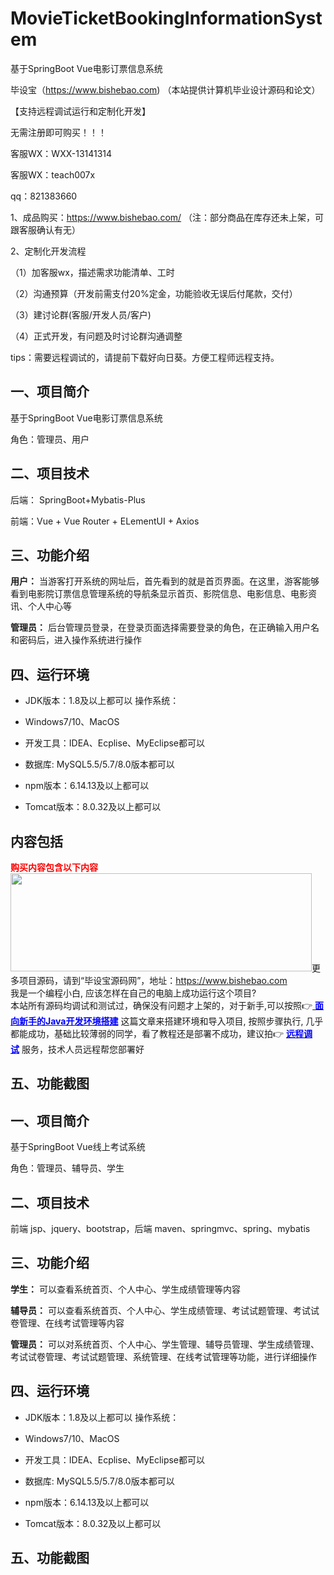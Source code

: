 # MovieTicketBookingInformationSystem
 基于SpringBoot Vue电影订票信息系统

毕设宝（https://www.bishebao.com) （本站提供计算机毕业设计源码和论文）

【支持远程调试运行和定制化开发】

无需注册即可购买！！！

客服WX：WXX-13141314

客服WX：teach007x

qq：821383660


1、成品购买：https://www.bishebao.com/ （注：部分商品在库存还未上架，可跟客服确认有无）

2、定制化开发流程

（1）加客服wx，描述需求功能清单、工时

（2）沟通预算（开发前需支付20%定金，功能验收无误后付尾款，交付）

（3）建讨论群(客服/开发人员/客户)

（4）正式开发，有问题及时讨论群沟通调整

tips：需要远程调试的，请提前下载好向日葵。方便工程师远程支持。
<h2>一、项目简介</h2>
基于SpringBoot Vue电影订票信息系统

角色：管理员、用户
<h2>二、项目技术</h2>
<p class="md-end-block md-p"><span class="md-plain">后端： SpringBoot+Mybatis-Plus</span></p>
<p class="md-end-block md-p"><span class="md-plain">前端：Vue + Vue Router + ELementUI + Axios</span></p>

<h2>三、功能介绍</h2>
<div class="markdown-heading" dir="auto">
<div class="markdown-heading" dir="auto">

<strong>用户：</strong>
当游客打开系统的网址后，首先看到的就是首页界面。在这里，游客能够看到电影院订票信息管理系统的导航条显示首页、影院信息、电影信息、电影资讯、个人中心等

<strong>管理员：</strong>
后台管理员登录，在登录页面选择需要登录的角色，在正确输入用户名和密码后，进入操作系统进行操作

</div>
</div>
<h2>四、运行环境</h2>
<ul dir="auto">
 	<li>
<p dir="auto">JDK版本：1.8及以上都可以 操作系统：</p>
</li>
 	<li>
<p dir="auto">Windows7/10、MacOS</p>
</li>
 	<li>
<p dir="auto">开发工具：IDEA、Ecplise、MyEclipse都可以</p>
</li>
 	<li>
<p dir="auto">数据库: MySQL5.5/5.7/8.0版本都可以</p>
</li>
 	<li>
<p dir="auto">npm版本：6.14.13及以上都可以</p>
</li>
 	<li>
<p dir="auto">Tomcat版本：8.0.32及以上都可以</p>
</li>
</ul>
<h2>内容包括</h2>
<strong><span style="color: #ff0000;">购买内容包含以下内容</span>
</strong>
<img class="aligncenter size-full wp-image-13289" src="https://www.bishebao.com/wp-content/uploads/2023/10/222222-768x250-3-e1717062805239.png" alt="" width="482" height="157" />更多项目源码，请到“毕设宝源码网”，地址：<a href="https://www.bishebao.com" target="_blank" rel="nofollow noopener">https://www.bishebao.com</a>
<div class="alert alert-primary mb-4" role="alert">我是一个编程小白, 应该怎样在自己的电脑上成功运行这个项目?</div>
<div class="alert alert-primary mb-4" role="alert">本站所有源码均调试和测试过，确保没有问题才上架的，对于新手,可以按照👉<a href="https://www.bishebao.com/182.html" target="_blank" rel="noopener"> <span style="color: #0000ff;"><strong>面向新手的Java开发环境搭建</strong></span></a> 这篇文章来搭建环境和导入项目, 按照步骤执行, 几乎都能成功，基础比较薄弱的同学，看了教程还是部署不成功，建议拍👉 <a href="https://www.bishebao.com/182.html" target="_blank" rel="noopener"><span style="color: #0000ff;"><strong>远程调试</strong></span></a> 服务，技术人员远程帮您部署好</div>
<h2>五、功能截图</h2>
<h2>一、项目简介</h2>
基于SpringBoot Vue线上考试系统

角色：管理员、辅导员、学生
<h2>二、项目技术</h2>
前端 jsp、jquery、bootstrap，后端 maven、springmvc、spring、mybatis
<h2>三、功能介绍</h2>
<div class="markdown-heading" dir="auto">
<div class="markdown-heading" dir="auto">

<strong>学生：</strong>
可以查看系统首页、个人中心、学生成绩管理等内容

<strong>辅导员：</strong>
可以查看系统首页、个人中心、学生成绩管理、考试试题管理、考试试卷管理、在线考试管理等内容

<strong>管理员：</strong>
可以对系统首页、个人中心、学生管理、辅导员管理、学生成绩管理、考试试卷管理、考试试题管理、系统管理、在线考试管理等功能，进行详细操作

</div>
</div>
<h2>四、运行环境</h2>
<ul dir="auto">
 	<li>
<p dir="auto">JDK版本：1.8及以上都可以 操作系统：</p>
</li>
 	<li>
<p dir="auto">Windows7/10、MacOS</p>
</li>
 	<li>
<p dir="auto">开发工具：IDEA、Ecplise、MyEclipse都可以</p>
</li>
 	<li>
<p dir="auto">数据库: MySQL5.5/5.7/8.0版本都可以</p>
</li>
 	<li>
<p dir="auto">npm版本：6.14.13及以上都可以</p>
</li>
 	<li>
<p dir="auto">Tomcat版本：8.0.32及以上都可以</p>
</li>
</ul>
<h2>五、功能截图</h2>
<img class="aligncenter size-full wp-image" src="https://www.bishebao.com/wp-content/uploads/2024/09/基于SpringBoot Vue电影订票信息系统/result/image_10_2.png" alt="" />
<img class="aligncenter size-full wp-image" src="https://www.bishebao.com/wp-content/uploads/2024/09/基于SpringBoot Vue电影订票信息系统/result/image_11_3.png" alt="" />
<img class="aligncenter size-full wp-image" src="https://www.bishebao.com/wp-content/uploads/2024/09/基于SpringBoot Vue电影订票信息系统/result/image_1_1.png" alt="" />
<img class="aligncenter size-full wp-image" src="https://www.bishebao.com/wp-content/uploads/2024/09/基于SpringBoot Vue电影订票信息系统/result/image_2_4.png" alt="" />
<img class="aligncenter size-full wp-image" src="https://www.bishebao.com/wp-content/uploads/2024/09/基于SpringBoot Vue电影订票信息系统/result/image_3_5.png" alt="" />
<img class="aligncenter size-full wp-image" src="https://www.bishebao.com/wp-content/uploads/2024/09/基于SpringBoot Vue电影订票信息系统/result/image_4_6.png" alt="" />
<img class="aligncenter size-full wp-image" src="https://www.bishebao.com/wp-content/uploads/2024/09/基于SpringBoot Vue电影订票信息系统/result/image_5_7.png" alt="" />
<img class="aligncenter size-full wp-image" src="https://www.bishebao.com/wp-content/uploads/2024/09/基于SpringBoot Vue电影订票信息系统/result/image_6_8.png" alt="" />
<img class="aligncenter size-full wp-image" src="https://www.bishebao.com/wp-content/uploads/2024/09/基于SpringBoot Vue电影订票信息系统/result/image_7_9.png" alt="" />
<img class="aligncenter size-full wp-image" src="https://www.bishebao.com/wp-content/uploads/2024/09/基于SpringBoot Vue电影订票信息系统/result/image_8_10.png" alt="" />
<img class="aligncenter size-full wp-image" src="https://www.bishebao.com/wp-content/uploads/2024/09/基于SpringBoot Vue电影订票信息系统/result/image_9_11.png" alt="" />